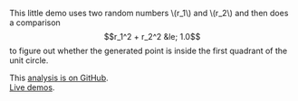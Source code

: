 This little demo uses two random numbers \\(r_1\\) and \\(r_2\\) and
then does a comparison $$r_1^2 + r_2^2 &le; 1.0$$ to figure out whether
the generated point is inside the first quadrant of the unit circle.

<i class="fa fa-fw fa-github"></i>
This [analysis is on GitHub](https://github.com/svenkreiss/databench_examples/tree/master/analyses/simplepi).<br />
<i class="fa fa-fw fa-external-link"></i>
[Live demos](http://databench-examples.trivial.io).
